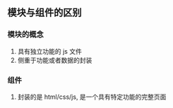 ## 模块与组件的区别

### 模块的概念

1. 具有独立功能的 js 文件
2. 侧重于功能或者数据的封装

 

### 组件

1. 封装的是 html/css/js, 是一个具有特定功能的完整页面

